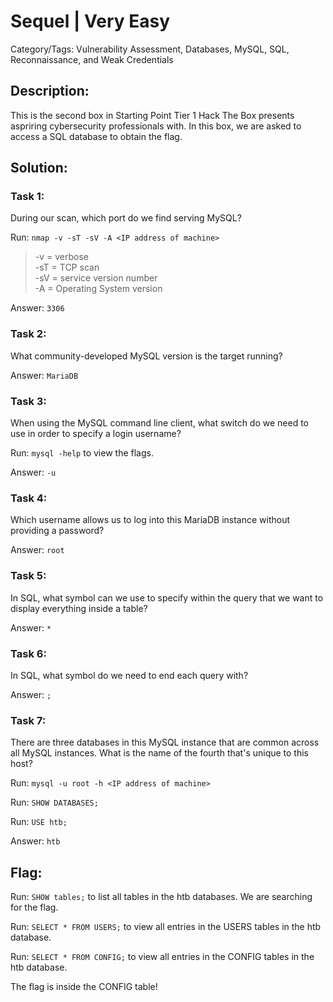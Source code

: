 # Sequel | Very Easy
Category/Tags: Vulnerability Assessment, Databases, MySQL, SQL, Reconnaissance, and Weak Credentials

## Description:
This is the second box in Starting Point Tier 1 Hack The Box presents aspriring cybersecurity professionals with. In this box, we are asked to access a SQL database to obtain the flag.

## Solution:
### **Task 1**:
During our scan, which port do we find serving MySQL?

Run: `nmap -v -sT -sV -A <IP address of machine>`<br>
>-v = verbose<br>
>-sT = TCP scan<br>
>-sV = service version number<br>
>-A = Operating System version<br>

Answer: `3306`

### **Task 2**:
What community-developed MySQL version is the target running?

Answer: `MariaDB`

### **Task 3**:
When using the MySQL command line client, what switch do we need to use in order to specify a login username?

Run: `mysql -help` to view the flags.

Answer: `-u`

### **Task 4**:
Which username allows us to log into this MariaDB instance without providing a password?

Answer: `root`

### **Task 5**:
In SQL, what symbol can we use to specify within the query that we want to display everything inside a table?

Answer: `*`

### **Task 6**:
In SQL, what symbol do we need to end each query with?

Answer: `;`

### **Task 7**:
There are three databases in this MySQL instance that are common across all MySQL instances. What is the name of the fourth that's unique to this host?

Run: `mysql -u root -h <IP address of machine>`

Run: `SHOW DATABASES;`

Run: `USE htb;`

Answer: `htb`

## **Flag**:
Run: `SHOW tables;` to list all tables in the htb databases. We are searching for the flag.

Run: `SELECT * FROM USERS;` to view all entries in the USERS tables in the htb database.

Run: `SELECT * FROM CONFIG;` to view all entries in the CONFIG tables in the htb database.

The flag is inside the CONFIG table!
